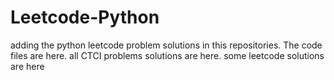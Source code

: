 # Leetcode-Python
adding the python leetcode problem solutions in this repositories. 
The code files are here.
all CTCI problems solutions are here.
some leetcode solutions are here































































































































































































































































































































































































































































































































































































































































































































































































































































































































































































































































































